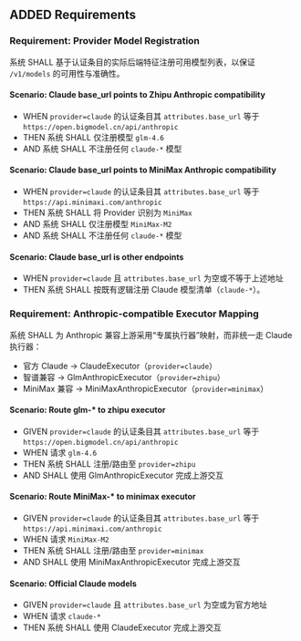 ## ADDED Requirements

### Requirement: Provider Model Registration
系统 SHALL 基于认证条目的实际后端特征注册可用模型列表，以保证 `/v1/models` 的可用性与准确性。

#### Scenario: Claude base_url points to Zhipu Anthropic compatibility
- WHEN `provider=claude` 的认证条目其 `attributes.base_url` 等于 `https://open.bigmodel.cn/api/anthropic`
- THEN 系统 SHALL 仅注册模型 `glm-4.6`
- AND 系统 SHALL 不注册任何 `claude-*` 模型

#### Scenario: Claude base_url points to MiniMax Anthropic compatibility
- WHEN `provider=claude` 的认证条目其 `attributes.base_url` 等于 `https://api.minimaxi.com/anthropic`
- THEN 系统 SHALL 将 Provider 识别为 `MiniMax`
- AND 系统 SHALL 仅注册模型 `MiniMax-M2`
- AND 系统 SHALL 不注册任何 `claude-*` 模型

#### Scenario: Claude base_url is other endpoints
- WHEN `provider=claude` 且 `attributes.base_url` 为空或不等于上述地址
- THEN 系统 SHALL 按既有逻辑注册 Claude 模型清单（`claude-*`）。

### Requirement: Anthropic-compatible Executor Mapping
系统 SHALL 为 Anthropic 兼容上游采用“专属执行器”映射，而非统一走 Claude 执行器：
- 官方 Claude → ClaudeExecutor（`provider=claude`）
- 智谱兼容 → GlmAnthropicExecutor（`provider=zhipu`）
- MiniMax 兼容 → MiniMaxAnthropicExecutor（`provider=minimax`）

#### Scenario: Route glm-* to zhipu executor
- GIVEN `provider=claude` 的认证条目其 `attributes.base_url` 等于 `https://open.bigmodel.cn/api/anthropic`
- WHEN 请求 `glm-4.6`
- THEN 系统 SHALL 注册/路由至 `provider=zhipu`
- AND SHALL 使用 GlmAnthropicExecutor 完成上游交互

#### Scenario: Route MiniMax-* to minimax executor
- GIVEN `provider=claude` 的认证条目其 `attributes.base_url` 等于 `https://api.minimaxi.com/anthropic`
- WHEN 请求 `MiniMax-M2`
- THEN 系统 SHALL 注册/路由至 `provider=minimax`
- AND SHALL 使用 MiniMaxAnthropicExecutor 完成上游交互

#### Scenario: Official Claude models
- GIVEN `provider=claude` 且 `attributes.base_url` 为空或为官方地址
- WHEN 请求 `claude-*`
- THEN 系统 SHALL 使用 ClaudeExecutor 完成上游交互
